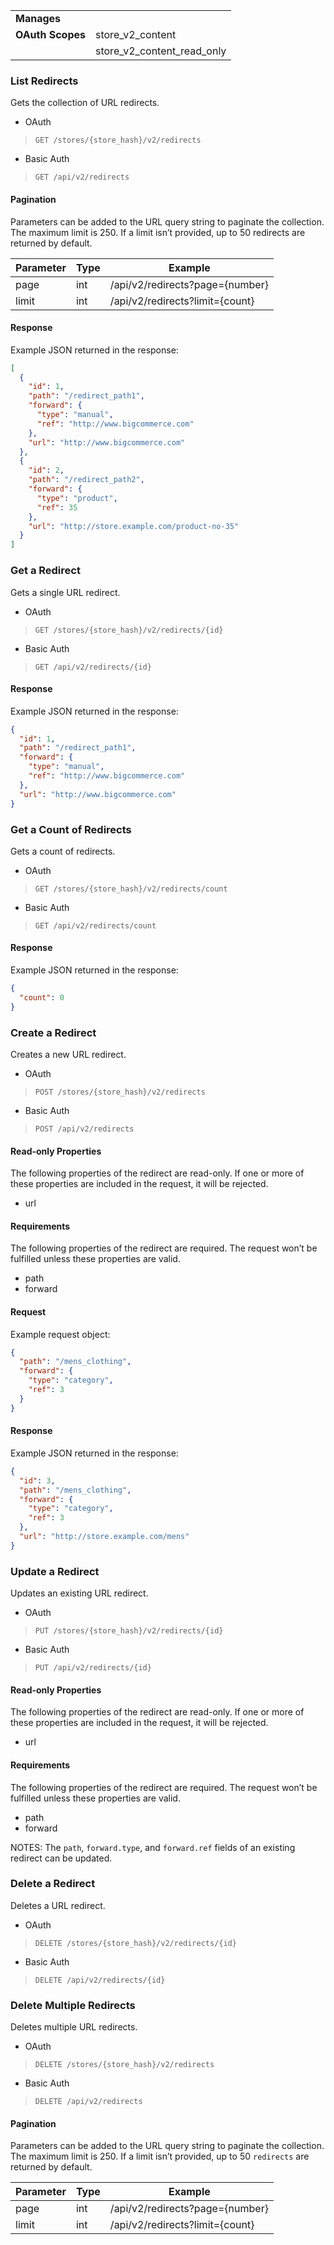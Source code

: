 |||
|----|-----|
| **Manages** |
| **OAuth Scopes** | store_v2_content
||store_v2_content_read_only|

### <span class="jumptarget"> List Redirects </span>

Gets the collection of URL redirects.

*   OAuth
>`GET /stores/{store_hash}/v2/redirects`
*   Basic Auth
>`GET /api/v2/redirects`

#### <span class="jumptarget"> Pagination </span>

Parameters can be added to the URL query string to paginate the collection. The maximum limit is 250. If a limit isn’t provided, up to 50 redirects are returned by default.

| Parameter | Type | Example |
| --- | --- | --- |
| page | int | /api/v2/redirects?page={number} |
| limit | int | /api/v2/redirects?limit={count} |

#### <span class="jumptarget"> Response </span>

Example JSON returned in the response:

```json
[
  {
    "id": 1,
    "path": "/redirect_path1",
    "forward": {
      "type": "manual",
      "ref": "http://www.bigcommerce.com"
    },
    "url": "http://www.bigcommerce.com"
  },
  {
    "id": 2,
    "path": "/redirect_path2",
    "forward": {
      "type": "product",
      "ref": 35
    },
    "url": "http://store.example.com/product-no-35"
  }
]
```

### <span class="jumptarget"> Get a Redirect </span>

Gets a single URL redirect.

*   OAuth
>`GET /stores/{store_hash}/v2/redirects/{id}`
*   Basic Auth
>`GET /api/v2/redirects/{id}`

#### <span class="jumptarget"> Response </span>

Example JSON returned in the response:

```json
{
  "id": 1,
  "path": "/redirect_path1",
  "forward": {
    "type": "manual",
    "ref": "http://www.bigcommerce.com"
  },
  "url": "http://www.bigcommerce.com"
}
```

### <span class="jumptarget"> Get a Count of Redirects </span>

Gets a count of redirects.

*   OAuth
>`GET /stores/{store_hash}/v2/redirects/count`
*   Basic Auth
>`GET /api/v2/redirects/count`


#### <span class="jumptarget"> Response </span>

Example JSON returned in the response:

```json
{
  "count": 0
}
```

### <span class="jumptarget"> Create a Redirect </span>

Creates a new URL redirect.

*   OAuth
>`POST /stores/{store_hash}/v2/redirects`
*   Basic Auth
>`POST /api/v2/redirects`

#### Read-only Properties

The following properties of the redirect are read-only. If one or more of these properties are included in the request, it will be rejected.

*   url

#### <span class="jumptarget"> Requirements </span>

The following properties of the redirect are required. The request won’t be fulfilled unless these properties are valid.

*   path
*   forward

#### <span class="jumptarget"> Request </span>

Example request object:

```json
{
  "path": "/mens_clothing",
  "forward": {
    "type": "category",
    "ref": 3
  }
}
```

#### <span class="jumptarget"> Response </span>

Example JSON returned in the response:

```json
{
  "id": 3,
  "path": "/mens_clothing",
  "forward": {
    "type": "category",
    "ref": 3
  },
  "url": "http://store.example.com/mens"
}
```

### <span class="jumptarget"> Update a Redirect </span>

Updates an existing URL redirect.

*   OAuth
>`PUT /stores/{store_hash}/v2/redirects/{id}`
*   Basic Auth
>`PUT /api/v2/redirects/{id}`

#### <span class="jumptarget"> Read-only Properties </span>

The following properties of the redirect are read-only. If one or more of these properties are included in the request, it will be rejected.

*   url

#### <span class="jumptarget"> Requirements </span>

The following properties of the redirect are required. The request won’t be fulfilled unless these properties are valid.

*   path
*   forward

<aside class="notice">
<span class="aside-notice-hd">NOTES:</span> 
The <code>path</code>, <code>forward.type</code>, and <code>forward.ref</code> fields of an existing redirect can be updated.
</aside>


### <span class="jumptarget"> Delete a Redirect </span>

Deletes a URL redirect.

*   OAuth
>`DELETE /stores/{store_hash}/v2/redirects/{id}`
*   Basic Auth
>`DELETE /api/v2/redirects/{id}`


### <span class="jumptarget"> Delete Multiple Redirects </span>

Deletes multiple URL redirects.

*   OAuth
>`DELETE /stores/{store_hash}/v2/redirects`
*   Basic Auth
>`DELETE /api/v2/redirects`


#### <span class="jumptarget"> Pagination </span>

Parameters can be added to the URL query string to paginate the collection. The maximum limit is 250. If a limit isn’t provided, up to 50 `redirects` are returned by default.

| Parameter | Type | Example |
| --- | --- | --- |
| page | int | /api/v2/redirects?page={number} |
| limit | int | /api/v2/redirects?limit={count} |

